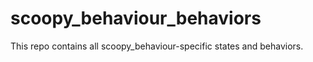 # scoopy_behaviour_behaviors
This repo contains all scoopy_behaviour-specific states and behaviors.
